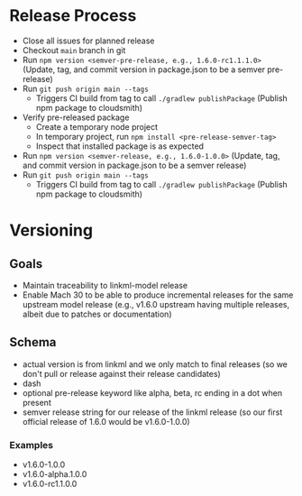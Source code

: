 # Release Process

- Close all issues for planned release
- Checkout `main` branch in git
- Run `npm version <semver-pre-release, e.g., 1.6.0-rc1.1.1.0>` (Update, tag, and commit version in package.json to be a semver pre-release)
- Run `git push origin main --tags`
  - Triggers CI build from tag to call `./gradlew publishPackage` (Publish npm package to cloudsmith)
- Verify pre-released package
  - Create a temporary node project
  - In temporary project, run `npm install <pre-release-semver-tag>`
  - Inspect that installed package is as expected
- Run `npm version <semver-release, e.g., 1.6.0-1.0.0>` (Update, tag, and commit version in package.json to be a semver release)
- Run `git push origin main --tags`
  - Triggers CI build from tag to call `./gradlew publishPackage` (Publish npm package to cloudsmith)

# Versioning

## Goals

- Maintain traceability to linkml-model release
- Enable Mach 30 to be able to produce incremental releases for the same upstream model release (e.g., v1.6.0 upstream having multiple releases, albeit due to patches or documentation)

## Schema

- actual version is from linkml and we only match to final releases (so we don't pull or release against their release candidates)
- dash
- optional pre-release keyword like alpha, beta, rc ending in a dot when present
- semver release string for our release of the linkml release (so our first official release of 1.6.0 would be v1.6.0-1.0.0)

### Examples

- v1.6.0-1.0.0
- v1.6.0-alpha.1.0.0
- v1.6.0-rc1.1.0.0
